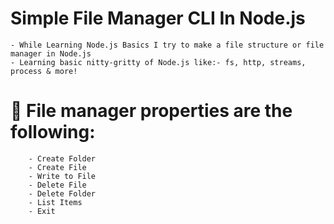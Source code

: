 # Simple File Manager CLI In Node.js

    - While Learning Node.js Basics I try to make a file structure or file manager in Node.js 
    - Learning basic nitty-gritty of Node.js like:- fs, http, streams, process & more!

# 📁 File manager properties are the following:

        - Create Folder
        - Create File
        - Write to File
        - Delete File
        - Delete Folder
        - List Items
        - Exit
